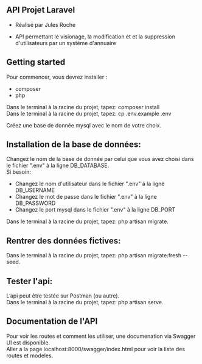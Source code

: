 ## API Projet Laravel

- Réalisé par Jules Roche

- API permettant le visionage, la modification et et la suppression d'utilisateurs par un système d'annuaire

## Getting started

Pour commencer, vous devrez installer :

- composer
- php

Dans le terminal à la racine du projet, tapez: composer install <br>
Dans le terminal à la racine du projet, tapez: cp .env.example .env <br>

Créez une base de donnée mysql avec le nom de votre choix.

## Installation de la base de données:

Changez le nom de la base de donnée par celui que vous avez choisi dans le fichier ".env" à la ligne DB_DATABASE. <br>
Si besoin:
- Changez le nom d'utilisateur dans le fichier ".env" à la ligne DB_USERNAME
- Changez le mot de passe dans le fichier ".env" à la ligne DB_PASSWORD
- Changez le port mysql dans le fichier ".env" à la ligne DB_PORT

Dans le terminal à la racine du projet, tapez: php artisan migrate.

## Rentrer des données fictives:

Dans le terminal à la racine du projet, tapez: php artisan migrate:fresh --seed.<br>

## Tester l'api:

L’api peut être testée sur Postman (ou autre).<br>
Dans le terminal à la racine du projet, tapez: php artisan serve.<br>

## Documentation de l'API

Pour voir les routes et comment les utiliser, une documenation via Swagger UI est disponible.<br>
Aller a la page localhost:8000/swagger/index.html pour voir la liste des routes et modeles.<br>